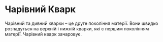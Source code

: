 # Чарівний Кварк

Чарівний та дивний кварки – це друге покоління матерії. Вони швидко розпадуться
на верхній і нижній кварки, які є першим поколінням матерії. Чарівний кварк
зачаровує.
